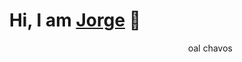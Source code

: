 <div align="center">
<h1 align="center">Hi, I am <a href="https://www.instagram.com/jorge_presti/">Jorge</a> 👋</h1>
</div>

<div align= "right">
oal chavos
</div>
